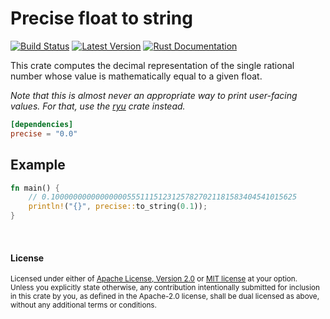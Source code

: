 Precise float to string
=======================

[![Build Status](https://api.travis-ci.com/dtolnay/precise.svg?branch=master)](https://travis-ci.com/dtolnay/precise)
[![Latest Version](https://img.shields.io/crates/v/precise.svg)](https://crates.io/crates/precise)
[![Rust Documentation](https://img.shields.io/badge/api-rustdoc-blue.svg)](https://docs.rs/precise)

This crate computes the decimal representation of the single rational number
whose value is mathematically equal to a given float.

*Note that this is almost never an appropriate way to print user-facing values.
For that, use the [ryu] crate instead.*

[ryu]: https://github.com/dtolnay/ryu

```toml
[dependencies]
precise = "0.0"
```

## Example

```rust
fn main() {
    // 0.1000000000000000055511151231257827021181583404541015625
    println!("{}", precise::to_string(0.1));
}
```

<br>

#### License

<sup>
Licensed under either of <a href="LICENSE-APACHE">Apache License, Version
2.0</a> or <a href="LICENSE-MIT">MIT license</a> at your option.
</sup>

<br>

<sub>
Unless you explicitly state otherwise, any contribution intentionally submitted
for inclusion in this crate by you, as defined in the Apache-2.0 license, shall
be dual licensed as above, without any additional terms or conditions.
</sub>
